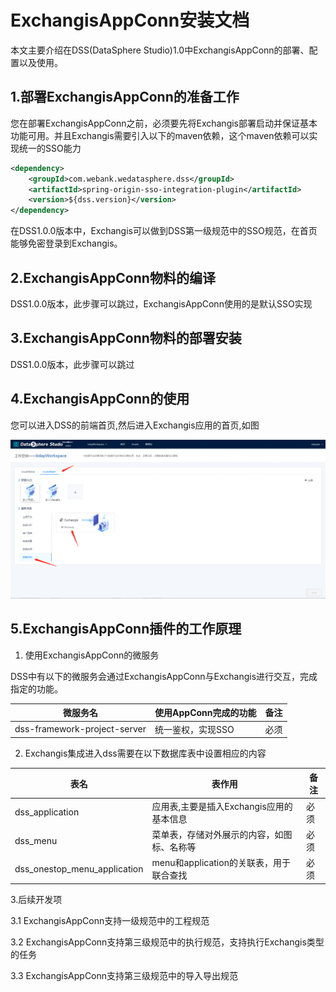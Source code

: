 # ExchangisAppConn安装文档

本文主要介绍在DSS(DataSphere Studio)1.0中ExchangisAppConn的部署、配置以及使用。



## 1.部署ExchangisAppConn的准备工作

您在部署ExchangisAppConn之前，必须要先将Exchangis部署启动并保证基本功能可用。并且Exchangis需要引入以下的maven依赖，这个maven依赖可以实现统一的SSO能力
```xml
<dependency>
    <groupId>com.webank.wedatasphere.dss</groupId>
    <artifactId>spring-origin-sso-integration-plugin</artifactId>
    <version>${dss.version}</version>
</dependency>
```
在DSS1.0.0版本中，Exchangis可以做到DSS第一级规范中的SSO规范，在首页能够免密登录到Exchangis。


## 2.ExchangisAppConn物料的编译

DSS1.0.0版本，此步骤可以跳过，ExchangisAppConn使用的是默认SSO实现

## 3.ExchangisAppConn物料的部署安装

DSS1.0.0版本，此步骤可以跳过



## 4.ExchangisAppConn的使用
您可以进入DSS的前端首页,然后进入Exchangis应用的首页,如图

![Exchangis嵌入DSS](../Images/安装部署/ExchangisAppConn部署/DSS-Exchangis.png)


## 5.ExchangisAppConn插件的工作原理

1. 使用ExchangisAppConn的微服务

DSS中有以下的微服务会通过ExchangisAppConn与Exchangis进行交互，完成指定的功能。

| 微服务名      | 使用AppConn完成的功能   | 备注                                   |
|-----------------|----------------|----------------------------------------|
| dss-framework-project-server       | 统一鉴权，实现SSO   | 必须                                   |




2. Exchangis集成进入dss需要在以下数据库表中设置相应的内容

| 表名      | 表作用   | 备注                                   |
|-----------------|----------------|----------------------------------------|
| dss_application       | 应用表,主要是插入Exchangis应用的基本信息    | 必须                                   |
| dss_menu     | 菜单表，存储对外展示的内容，如图标、名称等 | 必须                                   |
| dss_onestop_menu_application | menu和application的关联表，用于联合查找 |                    必须                |



3.后续开发项

3.1 ExchangisAppConn支持一级规范中的工程规范

3.2 ExchangisAppConn支持第三级规范中的执行规范，支持执行Exchangis类型的任务

3.3 ExchangisAppConn支持第三级规范中的导入导出规范
